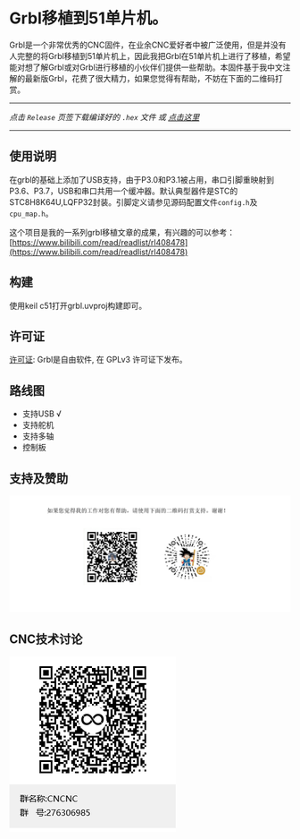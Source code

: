 # Grbl移植到51单片机。
Grbl是一个非常优秀的CNC固件，在业余CNC爱好者中被广泛使用，但是并没有人完整的将Grbl移植到51单片机上，因此我把Grbl在51单片机上进行了移植，希望能对想了解Grbl或对Grbl进行移植的小伙伴们提供一些帮助。本固件基于我中文注解的最新版Grbl，花费了很大精力，如果您觉得有帮助，不妨在下面的二维码打赏。

***
_点击 `Release` 页签下载编译好的 `.hex` 文件 或 [点击这里](https://github.com/MillerRen/grbl-stc/releases)_
***

## 使用说明
 在grbl的基础上添加了USB支持，由于P3.0和P3.1被占用，串口引脚重映射到P3.6、P3.7，USB和串口共用一个缓冲器。默认典型器件是STC的STC8H8K64U,LQFP32封装。引脚定义请参见源码配置文件`config.h`及`cpu_map.h`。

 这个项目是我的一系列grbl移植文章的成果，有兴趣的可以参考：[https://www.bilibili.com/read/readlist/rl408478](https://www.bilibili.com/read/readlist/rl408478)

## 构建
使用keil c51打开grbl.uvproj构建即可。

##  许可证
[许可证](https://github.com/gnea/grbl/wiki/Licensing): Grbl是自由软件, 在 GPLv3 许可证下发布。

## 路线图
- 支持USB    √
- 支持舵机
- 支持多轴
- 控制板

## 支持及赞助
<img src="./images/donate.png">   

## CNC技术讨论
<img src="./images/cncnc.png">

